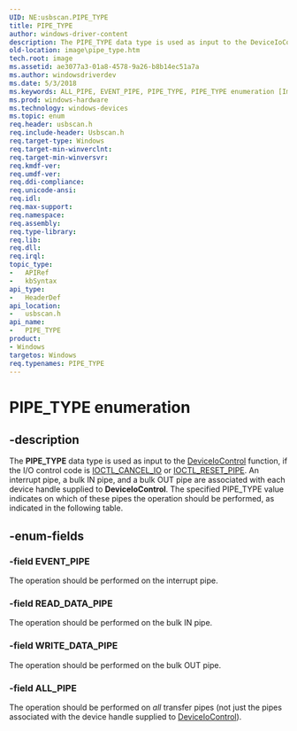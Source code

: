 ```yaml
---
UID: NE:usbscan.PIPE_TYPE
title: PIPE_TYPE
author: windows-driver-content
description: The PIPE_TYPE data type is used as input to the DeviceIoControl function, if the I/O control code is IOCTL_CANCEL_IO or IOCTL_RESET_PIPE.
old-location: image\pipe_type.htm
tech.root: image
ms.assetid: ae3077a3-01a8-4578-9a26-b8b14ec51a7a
ms.author: windowsdriverdev
ms.date: 5/3/2018
ms.keywords: ALL_PIPE, EVENT_PIPE, PIPE_TYPE, PIPE_TYPE enumeration [Imaging Devices], READ_DATA_PIPE, WRITE_DATA_PIPE, image.pipe_type, stifnc_dd4122fa-8df4-4190-91ec-248a1e63ab64.xml, usbscan/ALL_PIPE, usbscan/EVENT_PIPE, usbscan/PIPE_TYPE, usbscan/READ_DATA_PIPE, usbscan/WRITE_DATA_PIPE
ms.prod: windows-hardware
ms.technology: windows-devices
ms.topic: enum
req.header: usbscan.h
req.include-header: Usbscan.h
req.target-type: Windows
req.target-min-winverclnt: 
req.target-min-winversvr: 
req.kmdf-ver: 
req.umdf-ver: 
req.ddi-compliance: 
req.unicode-ansi: 
req.idl: 
req.max-support: 
req.namespace: 
req.assembly: 
req.type-library: 
req.lib: 
req.dll: 
req.irql: 
topic_type:
-	APIRef
-	kbSyntax
api_type:
-	HeaderDef
api_location:
-	usbscan.h
api_name:
-	PIPE_TYPE
product:
- Windows
targetos: Windows
req.typenames: PIPE_TYPE
---
```


# PIPE_TYPE enumeration


## -description


The <b>PIPE_TYPE</b> data type is used as input to the <a href="https://msdn.microsoft.com/1d35c087-6672-4fc6-baa1-a886dd9d3878">DeviceIoControl</a> function, if the I/O control code is <a href="https://msdn.microsoft.com/library/windows/hardware/ff542843">IOCTL_CANCEL_IO</a> or <a href="https://msdn.microsoft.com/library/windows/hardware/ff542872">IOCTL_RESET_PIPE</a>. An interrupt pipe, a bulk IN pipe, and a bulk OUT pipe are associated with each device handle supplied to <b>DeviceIoControl</b>. The specified PIPE_TYPE value indicates on which of these pipes the operation should be performed, as indicated in the following table. 


## -enum-fields




### -field EVENT_PIPE

The operation should be performed on the interrupt pipe.


### -field READ_DATA_PIPE

The operation should be performed on the bulk IN pipe.


### -field WRITE_DATA_PIPE

The operation should be performed on the bulk OUT pipe.


### -field ALL_PIPE

The operation should be performed on <i>all</i> transfer pipes (not just the pipes associated with the device handle supplied to <a href="https://msdn.microsoft.com/1d35c087-6672-4fc6-baa1-a886dd9d3878">DeviceIoControl</a>).

